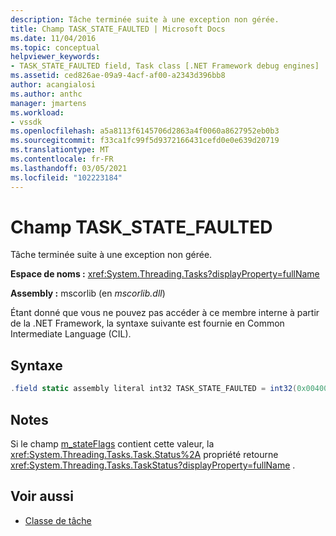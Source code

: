 ```yaml
---
description: Tâche terminée suite à une exception non gérée.
title: Champ TASK_STATE_FAULTED | Microsoft Docs
ms.date: 11/04/2016
ms.topic: conceptual
helpviewer_keywords:
- TASK_STATE_FAULTED field, Task class [.NET Framework debug engines]
ms.assetid: ced826ae-09a9-4acf-af00-a2343d396bb8
author: acangialosi
ms.author: anthc
manager: jmartens
ms.workload:
- vssdk
ms.openlocfilehash: a5a8113f6145706d2863a4f0060a8627952eb0b3
ms.sourcegitcommit: f33ca1fc99f5d9372166431cefd0e0e639d20719
ms.translationtype: MT
ms.contentlocale: fr-FR
ms.lasthandoff: 03/05/2021
ms.locfileid: "102223184"
---
```

# <a name="task_state_faulted-field"></a>Champ TASK_STATE_FAULTED
Tâche terminée suite à une exception non gérée.

 **Espace de noms :** <xref:System.Threading.Tasks?displayProperty=fullName>

 **Assembly :** mscorlib (en *mscorlib.dll*)

 Étant donné que vous ne pouvez pas accéder à ce membre interne à partir de la .NET Framework, la syntaxe suivante est fournie en Common Intermediate Language (CIL).

## <a name="syntax"></a>Syntaxe

```csharp
.field static assembly literal int32 TASK_STATE_FAULTED = int32(0x00400000)
```

## <a name="remarks"></a>Notes
 Si le champ [m_stateFlags](../../extensibility/debugger/m-stateflags-field.md) contient cette valeur, la <xref:System.Threading.Tasks.Task.Status%2A> propriété retourne <xref:System.Threading.Tasks.TaskStatus?displayProperty=fullName> .

## <a name="see-also"></a>Voir aussi
- [Classe de tâche](../../extensibility/debugger/task-class-internal-members.md)
